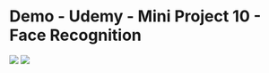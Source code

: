 # Demo - Udemy - Mini Project 10 - Face Recognition
<img src="https://user-images.githubusercontent.com/48744669/59383760-c6b0f580-8d8a-11e9-9ded-37bf04801f70.png"/>
<img src="https://user-images.githubusercontent.com/48744669/59383761-c6b0f580-8d8a-11e9-8d7f-cd824c6ba5d1.png"/>
